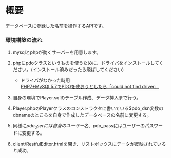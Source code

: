 # 概要
データベースに登録した名前を操作するAPIです。

### 環境構築の流れ

1. mysqlとphpが動くサーバーを用意します。

2. phpにpdoクラスというものを使うために、ドライバをインストールしてください。(インストール済みだったら飛ばしてください)

    - ドライバがなかった時用<br>
    [PHP7+MySQL5.7でPDOを使おうとしたら「could not find driver」](https://qiita.com/saoshi/items/86808812838a84eb66ff)

3. 自身の環境でPlayer.sqlのテーブル作成、データ挿入まで行う。

4. Player.phpのPlayerクラスのコンストラクタに書いている$pdo_dsn変数のdbnameのところを自身で作成したデータベースの名前に変更する。

5. 同様に$pdo_userには自身のユーザー名、$pdo_passにはユーザーのパスワードに変更する。

6. client/RestfulEditor.htmlを開き、リストボックスにデータが反映されていると成功。